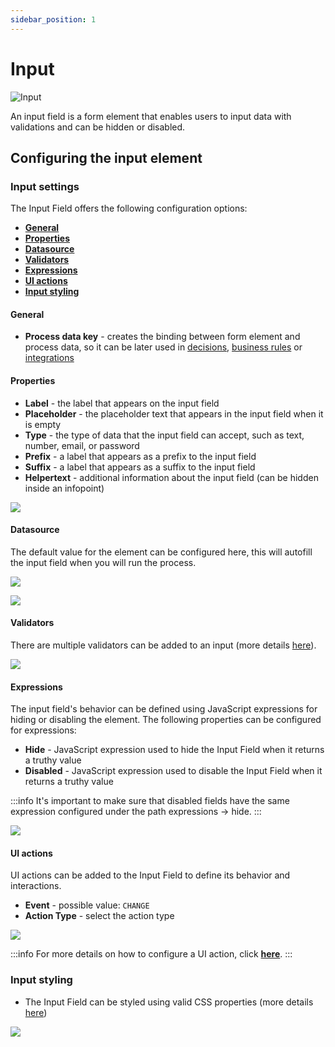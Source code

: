 ```yaml
---
sidebar_position: 1
---
```


# Input

![Input](https://s3.eu-west-1.amazonaws.com/docx.flowx.ai/3.0/input_form_field.png)

An input field is a form element that enables users to input data with validations and can be hidden or disabled.

## Configuring the input element

### Input settings

The Input Field offers the following configuration options:

- [**General**](#general)
- [**Properties**](#properties)
- [**Datasource**](#datasource)
- [**Validators**](#validators)
- [**Expressions**](#expressions)
- [**UI actions**](#ui-actions)
- [**Input styling**](#input-styling)

#### General
   
* **Process data key** - creates the binding between form element and process data, so it can be later used in [decisions](../../../node/exclusive-gateway-node.md), [business rules](../../../node/task-node/task-node.md) or [integrations](../../../node/message-send-received-task-node.md)

#### Properties

* **Label** - the label that appears on the input field
* **Placeholder** - the placeholder text that appears in the input field when it is empty
* **Type** - the type of data that the input field can accept, such as text, number, email, or password
* **Prefix** - a label that appears as a prefix to the input field
* **Suffix** - a label that appears as a suffix to the input field
* **Helpertext** - additional information about the input field (can be hidden inside an infopoint)

![](https://s3.eu-west-1.amazonaws.com/docx.flowx.ai/3.0/input_props.png)

#### Datasource

The default value for the element can be configured here, this will autofill the input field when you will run the process.

![](https://s3.eu-west-1.amazonaws.com/docx.flowx.ai/3.0/input_datasource1.png)

![](https://s3.eu-west-1.amazonaws.com/docx.flowx.ai/3.0/input_datasource.png)

#### Validators

There are multiple validators can be added to an input (more details [here](../../validators.md)).

![](https://s3.eu-west-1.amazonaws.com/docx.flowx.ai/3.0/input_validators.png)

#### Expressions  

The input field's behavior can be defined using JavaScript expressions for hiding or disabling the element. The following properties can be configured for expressions:
   
* **Hide** - JavaScript expression used to hide the Input Field when it returns a truthy value
* **Disabled** - JavaScript expression used to disable the Input Field when it returns a truthy value

:::info
It's important to make sure that disabled fields have the same expression configured under the path expressions → hide.
:::

![](https://s3.eu-west-1.amazonaws.com/docx.flowx.ai/3.0/input_expressions.png)

#### UI actions

UI actions can be added to the Input Field to define its behavior and interactions.

* **Event** - possible value: `CHANGE`
* **Action Type** - select the action type

![](https://s3.eu-west-1.amazonaws.com/docx.flowx.ai/3.0/input_ui_actions.gif)

:::info
For more details on how to configure a UI action, click [**here**](../../ui-actions).
:::

### Input styling

* The Input Field can be styled using valid CSS properties (more details [here](../../#styling))

![](https://s3.eu-west-1.amazonaws.com/docx.flowx.ai/3.0/input_form_field_styling.gif)
